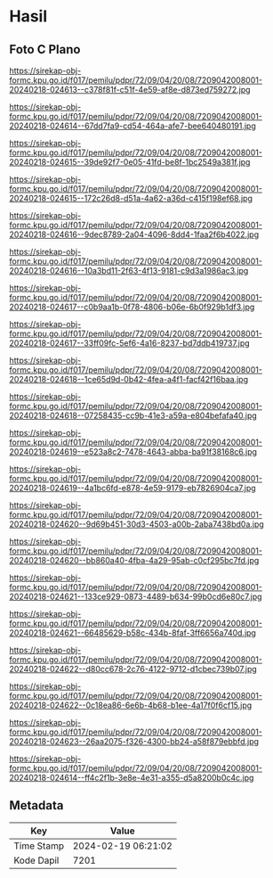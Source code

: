 # Hasil

## Foto C Plano

https://sirekap-obj-formc.kpu.go.id/f017/pemilu/pdpr/72/09/04/20/08/7209042008001-20240218-024613--c378f81f-c51f-4e59-af8e-d873ed759272.jpg

https://sirekap-obj-formc.kpu.go.id/f017/pemilu/pdpr/72/09/04/20/08/7209042008001-20240218-024614--67dd7fa9-cd54-464a-afe7-bee640480191.jpg

https://sirekap-obj-formc.kpu.go.id/f017/pemilu/pdpr/72/09/04/20/08/7209042008001-20240218-024615--39de92f7-0e05-41fd-be8f-1bc2549a381f.jpg

https://sirekap-obj-formc.kpu.go.id/f017/pemilu/pdpr/72/09/04/20/08/7209042008001-20240218-024615--172c26d8-d51a-4a62-a36d-c415f198ef68.jpg

https://sirekap-obj-formc.kpu.go.id/f017/pemilu/pdpr/72/09/04/20/08/7209042008001-20240218-024616--9dec8789-2a04-4096-8dd4-1faa2f6b4022.jpg

https://sirekap-obj-formc.kpu.go.id/f017/pemilu/pdpr/72/09/04/20/08/7209042008001-20240218-024616--10a3bd11-2f63-4f13-9181-c9d3a1986ac3.jpg

https://sirekap-obj-formc.kpu.go.id/f017/pemilu/pdpr/72/09/04/20/08/7209042008001-20240218-024617--c0b9aa1b-0f78-4806-b06e-6b0f929b1df3.jpg

https://sirekap-obj-formc.kpu.go.id/f017/pemilu/pdpr/72/09/04/20/08/7209042008001-20240218-024617--33ff09fc-5ef6-4a16-8237-bd7ddb419737.jpg

https://sirekap-obj-formc.kpu.go.id/f017/pemilu/pdpr/72/09/04/20/08/7209042008001-20240218-024618--1ce65d9d-0b42-4fea-a4f1-facf42f16baa.jpg

https://sirekap-obj-formc.kpu.go.id/f017/pemilu/pdpr/72/09/04/20/08/7209042008001-20240218-024618--07258435-cc9b-41e3-a59a-e804befafa40.jpg

https://sirekap-obj-formc.kpu.go.id/f017/pemilu/pdpr/72/09/04/20/08/7209042008001-20240218-024619--e523a8c2-7478-4643-abba-ba91f38168c6.jpg

https://sirekap-obj-formc.kpu.go.id/f017/pemilu/pdpr/72/09/04/20/08/7209042008001-20240218-024619--4a1bc6fd-e878-4e59-9179-eb7826904ca7.jpg

https://sirekap-obj-formc.kpu.go.id/f017/pemilu/pdpr/72/09/04/20/08/7209042008001-20240218-024620--9d69b451-30d3-4503-a00b-2aba7438bd0a.jpg

https://sirekap-obj-formc.kpu.go.id/f017/pemilu/pdpr/72/09/04/20/08/7209042008001-20240218-024620--bb860a40-4fba-4a29-95ab-c0cf295bc7fd.jpg

https://sirekap-obj-formc.kpu.go.id/f017/pemilu/pdpr/72/09/04/20/08/7209042008001-20240218-024621--133ce929-0873-4489-b634-99b0cd6e80c7.jpg

https://sirekap-obj-formc.kpu.go.id/f017/pemilu/pdpr/72/09/04/20/08/7209042008001-20240218-024621--66485629-b58c-434b-8faf-3ff6656a740d.jpg

https://sirekap-obj-formc.kpu.go.id/f017/pemilu/pdpr/72/09/04/20/08/7209042008001-20240218-024622--d80cc678-2c76-4122-9712-d1cbec739b07.jpg

https://sirekap-obj-formc.kpu.go.id/f017/pemilu/pdpr/72/09/04/20/08/7209042008001-20240218-024622--0c18ea86-6e6b-4b68-b1ee-4a17f0f6cf15.jpg

https://sirekap-obj-formc.kpu.go.id/f017/pemilu/pdpr/72/09/04/20/08/7209042008001-20240218-024623--26aa2075-f326-4300-bb24-a58f879ebbfd.jpg

https://sirekap-obj-formc.kpu.go.id/f017/pemilu/pdpr/72/09/04/20/08/7209042008001-20240218-024614--ff4c2f1b-3e8e-4e31-a355-d5a8200b0c4c.jpg


## Metadata

| Key        | Value               |
| ---------- | ------------------- |
| Time Stamp | 2024-02-19 06:21:02 |
| Kode Dapil | 7201                |




